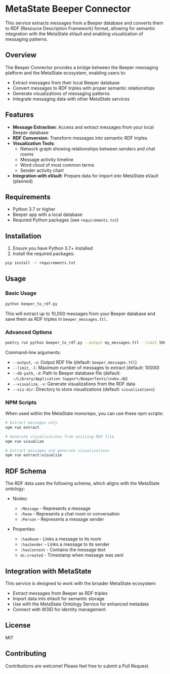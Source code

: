 # MetaState Beeper Connector

This service extracts messages from a Beeper database and converts them to RDF (Resource Description Framework) format, allowing for semantic integration with the MetaState eVault and enabling visualization of messaging patterns.

## Overview

The Beeper Connector provides a bridge between the Beeper messaging platform and the MetaState ecosystem, enabling users to:

- Extract messages from their local Beeper database
- Convert messages to RDF triples with proper semantic relationships
- Generate visualizations of messaging patterns
- Integrate messaging data with other MetaState services

## Features

- **Message Extraction**: Access and extract messages from your local Beeper database
- **RDF Conversion**: Transform messages into semantic RDF triples
- **Visualization Tools**:
  - Network graph showing relationships between senders and chat rooms
  - Message activity timeline
  - Word cloud of most common terms
  - Sender activity chart
- **Integration with eVault**: Prepare data for import into MetaState eVault (planned)

## Requirements

- Python 3.7 or higher
- Beeper app with a local database
- Required Python packages (see `requirements.txt`)

## Installation

1. Ensure you have Python 3.7+ installed
2. Install the required packages:

```bash
pip install -r requirements.txt
```

## Usage

### Basic Usage

```bash
python beeper_to_rdf.py
```

This will extract up to 10,000 messages from your Beeper database and save them as RDF triples in `beeper_messages.ttl`.

### Advanced Options

```bash
poetry run python beeper_to_rdf.py --output my_messages.ttl --limit 5000 --visualize
```

Command-line arguments:

- `--output`, `-o`: Output RDF file (default: `beeper_messages.ttl`)
- `--limit`, `-l`: Maximum number of messages to extract (default: 10000)
- `--db-path`, `-d`: Path to Beeper database file (default: `~/Library/Application Support/BeeperTexts/index.db`)
- `--visualize`, `-v`: Generate visualizations from the RDF data
- `--viz-dir`: Directory to store visualizations (default: `visualizations`)

### NPM Scripts

When used within the MetaState monorepo, you can use these npm scripts:

```bash
# Extract messages only
npm run extract

# Generate visualizations from existing RDF file
npm run visualize

# Extract messages and generate visualizations
npm run extract:visualize
```

## RDF Schema

The RDF data uses the following schema, which aligns with the MetaState ontology:

- Nodes:
  - `:Message` - Represents a message
  - `:Room` - Represents a chat room or conversation
  - `:Person` - Represents a message sender

- Properties:
  - `:hasRoom` - Links a message to its room
  - `:hasSender` - Links a message to its sender
  - `:hasContent` - Contains the message text
  - `dc:created` - Timestamp when message was sent

## Integration with MetaState

This service is designed to work with the broader MetaState ecosystem:

- Extract messages from Beeper as RDF triples
- Import data into eVault for semantic storage
- Use with the MetaState Ontology Service for enhanced metadata
- Connect with W3ID for identity management

## License

MIT

## Contributing

Contributions are welcome! Please feel free to submit a Pull Request.
